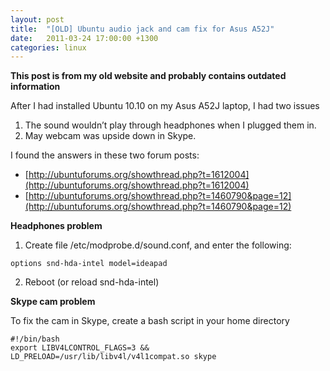 ```yaml
---
layout: post
title:  "[OLD] Ubuntu audio jack and cam fix for Asus A52J"
date:   2011-03-24 17:00:00 +1300
categories: linux
---
```

**This post is from my old website and probably contains outdated information**

After I had installed Ubuntu 10.10 on my Asus A52J laptop, I had two issues
1. The sound wouldn’t play through headphones when I plugged them in.
2. May webcam was upside down in Skype.

I found the answers in these two forum posts:
* [http://ubuntuforums.org/showthread.php?t=1612004](http://ubuntuforums.org/showthread.php?t=1612004)
* [http://ubuntuforums.org/showthread.php?t=1460790&page=12](http://ubuntuforums.org/showthread.php?t=1460790&page=12)

**Headphones problem**

1. Create file /etc/modprobe.d/sound.conf, and enter the following:
```console
options snd-hda-intel model=ideapad
```

2. Reboot (or reload snd-hda-intel)

**Skype cam problem**

To fix the cam in Skype, create a bash script in your home directory
```console
#!/bin/bash
export LIBV4LCONTROL_FLAGS=3 && LD_PRELOAD=/usr/lib/libv4l/v4l1compat.so skype
```

